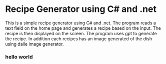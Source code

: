 # Recipe Generator using C# and .net

This is a simple recipe generator using C# and .net. The program reads a text field on the home page and generates a recipe based on the input. The recipe is then displayed on the screen. The program uses gpt to generate the recipe. In addition each recipes has an image generated of the dish using dalle image generator.


### hello world
